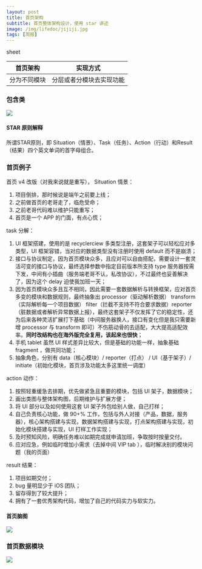 ```yaml
---
layout: post
title: 首页架构
subtitle: 首页整体架构设计，使用 star 讲述
image: /img/lifedoc/jijiji.jpg
tags: [周报]
---
```


sheet

| 首页架构 | 实现方式 |
|---|---|
| 分为不同模块 | 分层或者分模块去实现功能 |


### 包含类

![](https://raw.githubusercontent.com/XPJ1993/images/master/20210902154847.png)

#### STAR 原则解释

所谓STAR原则，即 Situation（情景）、Task（任务）、Action（行动）和Result（结果）四个英文单词的首字母组合。

### 首页例子
首页 v4 改版（对我来说就是重写），
Situation 情景：

1. 项目倒排，那时候说是端午之前要上线；
2. 之前做首页的老哥走了，临危受命；
3. 之前老哥代码难以维护只能重写；
4. 首页是一个 APP 的门面，有点心慌；

task 分解：

1. UI 框架搭建，使用的是 recyclerciew 多类型注册，这套架子可以轻松应对多类型，UI 框架容错，当对应的数据类型没有注册时使用 default 而不是崩溃；
2. 接口与协议制定，因为首页模块众多，且应对可以自由搭配，需要设计一套灵活可变的接口与协议，最终选择参数中指定目前版本所支持 type 服务器按需下发，中间有小插曲（服务端老哥不认，私改协议），不过最终也妥善解决了，因为这个 delay 迫使我加班一天；
3. 因为首页模块众多且互不相同，因此需要一套数据解析与转换框架，应对首页多变的模块和数据规则，最终抽象出 processor（驱动解析数据） transform（实际解析每一个项目数据） filter（拦截不支持不符合要求数据）reporter（脏数据或者解析异常数据上报），最终这套架子不仅发挥了它的稳定性，还为后来各种灵活扩展打下基础（中间服务器换人，接口有变化但是我只需要新增 processor 与 transform 即可）不伤筋动骨的去适配，大大提高适配效率。**同时改结构也在海外版完全复用，该起来也很快**；
4. 手机 tablet 虽然 UI 样式差异比较大，但是基础的功能一样，抽象基础 fragment ，做共同功能；
5. 抽象角色，分别有 data（核心模块）/ reporter（打点） / UI（基于架子）/ initiate（初始化模块，首页涉及功能太多这里统一调度）

action 动作：

1. 按照轻重缓急去排期，优先做紧急且重要的模块，包括 UI 架子，数据模块；
2. 画出类图与整体架构图，后期维护与扩展方便；
3. 将 UI 部分以及如何使用这套 UI 架子外包给别人做，自己打样；
4. 自己负责核心功能，做 90+% 工作，包括与外人对接（产品，数据，服务器），核心架构搭建与实现，数据架构搭建与实现，打点架构搭建与实现，初始化模块搭建与实现，UI 打样工作实现；
5. 及时预知风险，明确任务难以如期完成就申请加班，争取按时按量交付。
6. 应对应急，例如临时增加小需求（去掉中间 VIP tab ），临时解决别的模块问题（我的页面）

result 结果：

1. 项目如期交付；
2. bug 量明显少于 iOS 团队；
3. 留存得到了较大提升；
4. 拥有了一套优秀架构代码，增加了自己的代码实力与软实力。

#### 首页脑图

![](https://raw.githubusercontent.com/XPJ1993/images/master/20210905152828.png)

### 首页数据模块

![](https://raw.githubusercontent.com/XPJ1993/images/master/HPFlowchartDiagram1.png)



